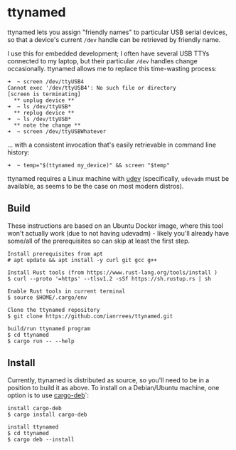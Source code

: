 # ttynamed
ttynamed lets you assign "friendly names" to particular USB serial devices, so that a device's current `/dev` handle can be retrieved by friendly name.

I use this for embedded development; I often have several USB TTYs connected to my laptop, but their particular `/dev` handles change occasionally.  ttynamed allows me to replace this time-wasting process:
```
➜  ~ screen /dev/ttyUSB4
Cannot exec '/dev/ttyUSB4': No such file or directory
[screen is terminating]
  ** unplug device **
➜  ~ ls /dev/ttyUSB*
  ** replug device **
➜  ~ ls /dev/ttyUSB*
  ** note the change **
➜  ~ screen /dev/ttyUSBWhatever
```
... with a consistent invocation that's easily retrievable in command line history:
```
➜  ~ temp="$(ttynamed my_device)" && screen "$temp"
```

ttynamed requires a Linux machine with [udev](https://en.wikipedia.org/wiki/Udev) (specifically, `udevadm` must be available, as seems to be the case on most modern distros).

## Build 
These instructions are based on an Ubuntu Docker image, where this tool won't actually work (due to not having udevadm) - likely you'll already have some/all of the prerequisites so can skip at least the first step.
```
Install prerequisites from apt
# apt update && apt install -y curl git gcc g++

Install Rust tools (from https://www.rust-lang.org/tools/install )
$ curl --proto '=https' --tlsv1.2 -sSf https://sh.rustup.rs | sh

Enable Rust tools in current terminal
$ source $HOME/.cargo/env

Clone the ttynamed repository
$ git clone https://github.com/ianrrees/ttynamed.git

build/run ttynamed program
$ cd ttynamed
$ cargo run -- --help
```

## Install
Currently, ttynamed is distributed as source, so you'll need to be in a position to build it as above.  To install on a Debian/Ubuntu machine, one option is to use [cargo-deb](https://github.com/mmstick/cargo-deb)`:
```
install cargo-deb
$ cargo install cargo-deb

install ttynamed
$ cd ttynamed
$ cargo deb --install
```
